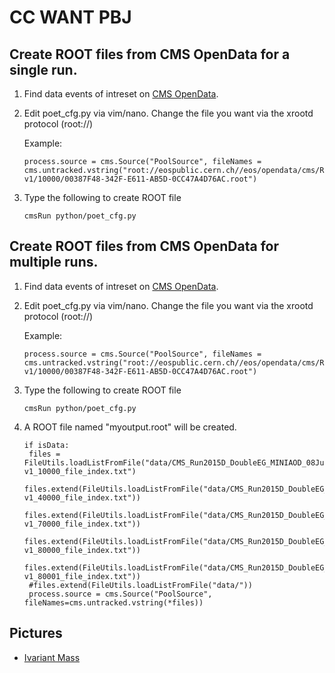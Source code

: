 # CC WANT PBJ
## Create ROOT files from CMS OpenData for a single run.
1. Find data events of intreset on [CMS OpenData](https://opendata.cern.ch/).

2. Edit poet_cfg.py via vim/nano. Change the file you want via the xrootd protocol (root://)

   Example:
   ```
   process.source = cms.Source("PoolSource", fileNames = cms.untracked.vstring("root://eospublic.cern.ch//eos/opendata/cms/Run2015D/DoubleEG/MINIAOD/08Jun2016-v1/10000/00387F48-342F-E611-AB5D-0CC47A4D76AC.root")
   ```
3. Type the following to create ROOT file

   ```
   cmsRun python/poet_cfg.py
   ```
## Create ROOT files from CMS OpenData for multiple runs.
1. Find data events of intreset on [CMS OpenData](https://opendata.cern.ch/).

2. Edit poet_cfg.py via vim/nano. Change the file you want via the xrootd protocol (root://)

   Example:
   ```
   process.source = cms.Source("PoolSource", fileNames = cms.untracked.vstring("root://eospublic.cern.ch//eos/opendata/cms/Run2015D/DoubleEG/MINIAOD/08Jun2016-v1/10000/00387F48-342F-E611-AB5D-0CC47A4D76AC.root")
   ```
3. Type the following to create ROOT file

   ```
   cmsRun python/poet_cfg.py
   ```
4. A ROOT file named "myoutput.root" will be created.
   ```
   if isData:
    files = FileUtils.loadListFromFile("data/CMS_Run2015D_DoubleEG_MINIAOD_08Jun2016-v1_10000_file_index.txt")
    files.extend(FileUtils.loadListFromFile("data/CMS_Run2015D_DoubleEG_MINIAOD_08Jun2016-v1_40000_file_index.txt"))
    files.extend(FileUtils.loadListFromFile("data/CMS_Run2015D_DoubleEG_MINIAOD_08Jun2016-v1_70000_file_index.txt"))
    files.extend(FileUtils.loadListFromFile("data/CMS_Run2015D_DoubleEG_MINIAOD_08Jun2016-v1_80000_file_index.txt"))
    files.extend(FileUtils.loadListFromFile("data/CMS_Run2015D_DoubleEG_MINIAOD_08Jun2016-v1_80001_file_index.txt"))
    #files.extend(FileUtils.loadListFromFile("data/"))
    process.source = cms.Source("PoolSource", fileNames=cms.untracked.vstring(*files))
   ```
## Pictures
- [Ivariant Mass](https://github.com/JOTELLECHEA/myCMS/blob/main/example1.pdf)